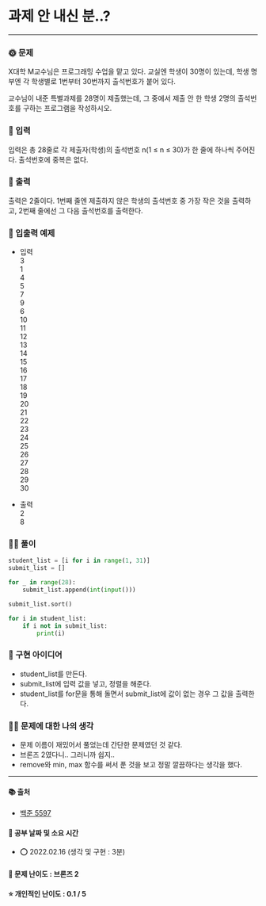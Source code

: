 # 과제 안 내신 분..?

-----
### 🌞 문제
X대학 M교수님은 프로그래밍 수업을 맡고 있다. 교실엔 학생이 30명이 있는데, 학생 명부엔 각 학생별로 1번부터 30번까지 출석번호가 붙어 있다.

교수님이 내준 특별과제를 28명이 제출했는데, 그 중에서 제출 안 한 학생 2명의 출석번호를 구하는 프로그램을 작성하시오.
   
### 📝 입력
입력은 총 28줄로 각 제출자(학생)의 출석번호 n(1 ≤ n ≤ 30)가 한 줄에 하나씩 주어진다. 출석번호에 중복은 없다.

### 👋 출력 
출력은 2줄이다. 1번째 줄엔 제출하지 않은 학생의 출석번호 중 가장 작은 것을 출력하고, 2번째 줄에선 그 다음 출석번호를 출력한다.

### 🚩 입출력 예제
- 입력  
3  
1  
4  
5  
7  
9  
6  
10   
11  
12  
13  
14  
15  
16  
17   
18  
19  
20  
21   
22  
23  
24  
25  
26    
27  
28  
29  
30  
  

- 출력  
2  
8
  
### 👩‍💻 풀이
```python
student_list = [i for i in range(1, 31)]
submit_list = []

for _ in range(28):
    submit_list.append(int(input()))

submit_list.sort()

for i in student_list:
    if i not in submit_list:
        print(i)
```

### 🔑 구현 아이디어
- student_list를 만든다.
- submit_list에 입력 값을 넣고, 정렬을 해준다.
- student_list를 for문을 통해 돌면서 submit_list에 값이 없는 경우 그 값을 출력한다. 
  
### 🙋‍♀‍ 문제에 대한 나의 생각
- 문제 이름이 재밌어서 풀었는데 간단한 문제였던 것 같다.
- 브론즈 2였다니.. 그러니까 쉽지..
- remove와 min, max 함수를 써서 푼 것을 보고 정말 깔끔하다는 생각을 했다.

-------------
#### 📚 출처
- [백준 5597](https://www.acmicpc.net/problem/5597)
#### 📅 공부 날짜 및 소요 시간
- ⭕ 2022.02.16 (생각 및 구현 : 3분)  
#### 🌳 문제 난이도 : 브론즈 2
#### ⭐ 개인적인 난이도 : 0.1 / 5